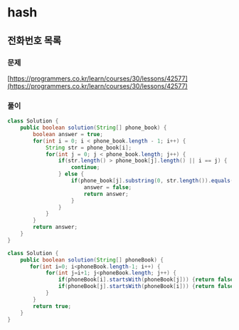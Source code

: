 # hash

## 전화번호 목록

### 문제

[https://programmers.co.kr/learn/courses/30/lessons/42577](https://programmers.co.kr/learn/courses/30/lessons/42577)

### 풀이
```java
class Solution {
    public boolean solution(String[] phone_book) {
        boolean answer = true;
        for(int i = 0; i < phone_book.length - 1; i++) {
            String str = phone_book[i];
            for(int j = 0; j < phone_book.length; j++) {
                if(str.length() > phone_book[j].length() || i == j) {
                    continue;
                } else {
                    if(phone_book[j].substring(0, str.length()).equals(str)) {
                        answer = false;
                        return answer;
                    }
                }
            }
        }
        return answer;
    }
}
```

```java
class Solution {
    public boolean solution(String[] phoneBook) {
       for(int i=0; i<phoneBook.length-1; i++) {
            for(int j=i+1; j<phoneBook.length; j++) {
                if(phoneBook[i].startsWith(phoneBook[j])) {return false;}
                if(phoneBook[j].startsWith(phoneBook[i])) {return false;}
            }
        }
        return true;
    }
}
```
